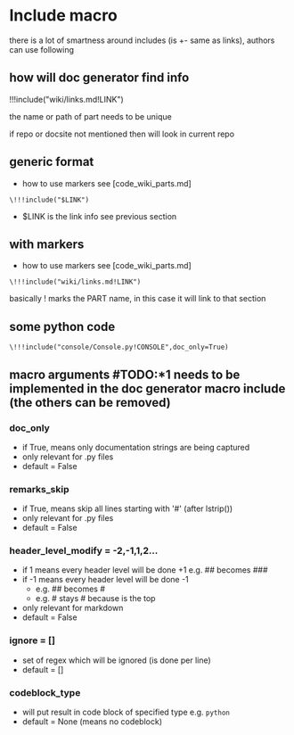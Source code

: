 # Include macro

there is a lot of smartness around includes (is +- same as links), authors can use following

## how will doc generator find info

!!!include("wiki/links.md!LINK")

the name or path of part needs to be unique

if repo or docsite not mentioned then will look in current repo

## generic format

- how to use markers see [code_wiki_parts.md]

```
\!!!include("$LINK")
```

- $LINK is the link info see previous section

## with markers

- how to use markers see [code_wiki_parts.md]

```
\!!!include("wiki/links.md!LINK")
```

basically ! marks the PART name, in this case it will link to that section


## some python code

```
\!!!include("console/Console.py!CONSOLE",doc_only=True)
```

## macro arguments  #TODO:*1 needs to be implemented in the doc generator macro include (the others can be removed)

### doc_only 

- if True, means only documentation strings are being captured
- only relevant for .py files
- default = False
  
### remarks_skip 

- if True, means skip all lines starting with '#' (after lstrip())
- only relevant for .py files
- default = False

### header_level_modify = -2,-1,1,2...  

- if 1 means every header level will be done +1 e.g. ## becomes ###
- if -1 means every header level will be done -1 
    - e.g. ## becomes #
    - e.g. # stays # because is the top
- only relevant for markdown
- default = False

### ignore = []

- set of regex which will be ignored (is done per line)
- default = []

### codeblock_type

- will put result in code block of specified type e.g. ```python``` 
- default = None (means no codeblock)
